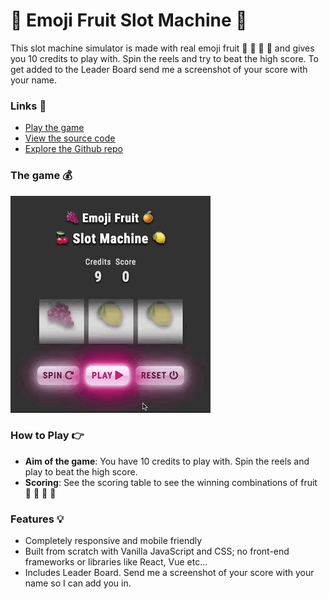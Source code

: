 # 🎰 Emoji Fruit Slot Machine 🎰

This slot machine simulator is made with real emoji fruit 🍇 🍊 🍒 🍋 and gives you 10 credits to play with. Spin the reels and try to beat the high score. To get added to the Leader Board send me a screenshot of your score with your name.

### Links 🔗
- [Play the game](https://js-emoji-fruit-slot-machine.rolandjlevy.repl.co/)
- [View the source code](https://repl.it/@RolandJLevy/js-emoji-fruit-slot-machine)
- [Explore the Github repo](https://github.com/rolandjlevy/js-emoji-fruit-slot-machine)

### The game 💰
![Emoji Fruit Slot Machine](./images/emoji-fruit-slot-machine.gif)

### How to Play 👉
- **Aim of the game**: You have 10 credits to play with. Spin the reels and play to beat the high score.
- **Scoring**: See the scoring table to see the winning combinations of fruit 🍇 🍊 🍒 🍋

### Features 💡
- Completely responsive and mobile friendly
- Built from scratch with Vanilla JavaScript and CSS; no front-end frameworks or libraries like React, Vue etc...
- Includes Leader Board. Send me a screenshot of your score with your name so I can add you in.